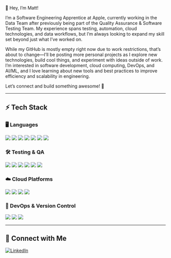 👋 Hey, I’m Matt!

I’m a Software Engineering Apprentice at Apple, currently working in the Data Team after previously being part of the Quality Assurance & Software Testing Team. My experience spans testing, automation, cloud technologies, and data workflows, but I’m always looking to expand my skill set beyond just what I’ve worked on.

While my GitHub is mostly empty right now due to work restrictions, that’s about to change—I’ll be posting more personal projects as I explore new technologies, build cool things, and experiment with ideas outside of work. I’m interested in software development, cloud computing, DevOps, and AI/ML, and I love learning about new tools and best practices to improve efficiency and scalability in engineering.

Let’s connect and build something awesome! 🚀

---

## ⚡ Tech Stack  

### 🖥️ Languages  
<p align="left">
  <img src="https://img.shields.io/badge/-HTML5-E34F26?style=flat&logo=html5&logoColor=white" />
  <img src="https://img.shields.io/badge/-CSS3-1572B6?style=flat&logo=css3&logoColor=white" />
  <img src="https://img.shields.io/badge/-Python-3776AB?style=flat&logo=python&logoColor=white" />
  <img src="https://img.shields.io/badge/-Java-007396?style=flat&logo=java&logoColor=white" />
  <img src="https://img.shields.io/badge/-Ruby-CC342D?style=flat&logo=ruby&logoColor=white" />
  <img src="https://img.shields.io/badge/-Scala-DC322F?style=flat&logo=scala&logoColor=white" />
  <img src="https://img.shields.io/badge/-SQL-4479A1?style=flat&logo=postgresql&logoColor=white" />
</p>

### 🛠 Testing & QA  
<p align="left">
  <img src="https://img.shields.io/badge/-BDD-009688?style=flat&logo=cucumber&logoColor=white" />
  <img src="https://img.shields.io/badge/-Cucumber-23D96C?style=flat&logo=cucumber&logoColor=white" />
  <img src="https://img.shields.io/badge/-Selenium-43B02A?style=flat&logo=selenium&logoColor=white" />
  <img src="https://img.shields.io/badge/-Test%20Automation-FF9A00?style=flat" />
  <img src="https://img.shields.io/badge/-Unit%20Testing-2C2255?style=flat" />
  <img src="https://img.shields.io/badge/-Integration%20Testing-4A90E2?style=flat" />
</p>

### ☁️ Cloud Platforms  
<p align="left">
  <img src="https://img.shields.io/badge/-AWS-232F3E?style=flat&logo=amazon-aws&logoColor=white" />
  <img src="https://img.shields.io/badge/-Google%20Cloud-4285F4?style=flat&logo=google-cloud&logoColor=white" />
  <img src="https://img.shields.io/badge/-BigQuery-669DF6?style=flat&logo=google-cloud&logoColor=white" />
  <img src="https://img.shields.io/badge/-Google%20Cloud%20Storage-1A73E8?style=flat&logo=google-cloud&logoColor=white" />
</p>

### 🚀 DevOps & Version Control  
<p align="left">
  <img src="https://img.shields.io/badge/-CI%2FCD-005571?style=flat&logo=github-actions&logoColor=white" />
  <img src="https://img.shields.io/badge/-Git-F05032?style=flat&logo=git&logoColor=white" />
  <img src="https://img.shields.io/badge/-Terraform-623CE4?style=flat&logo=terraform&logoColor=white" />
</p>

---

## 🚀 Connect with Me  
[![LinkedIn](https://img.shields.io/badge/-LinkedIn-blue?style=flat&logo=Linkedin&logoColor=white)]([https://linkedin.com/in/yourprofile](https://www.linkedin.com/in/matthew-east-a30023b8/))
